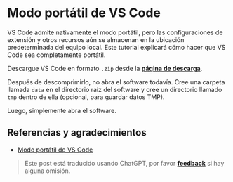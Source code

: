 # Modo portátil de VS Code

VS Code admite nativamente el modo portátil, pero las configuraciones de extensión y otros recursos aún se almacenan en la ubicación predeterminada del equipo local. Este tutorial explicará cómo hacer que VS Code sea completamente portátil.

Descargue VS Code en formato `.zip` desde la [**página de descarga**](https://code.visualstudio.com/#alt-downloads).

Después de descomprimirlo, no abra el software todavía. Cree una carpeta llamada `data` en el directorio raíz del software y cree un directorio llamado `tmp` dentro de ella (opcional, para guardar datos TMP).

Luego, simplemente abra el software.

## Referencias y agradecimientos

- [Modo portátil de VS Code](https://blog.2dm.top/2018/12/29/vscode%E4%BE%BF%E6%90%BA%E5%BC%8F%E6%A8%A1%E5%BC%8F/)

> Este post está traducido usando ChatGPT, por favor [**feedback**](https://github.com/linyuxuanlin/Wiki_MkDocs/issues/new) si hay alguna omisión.
